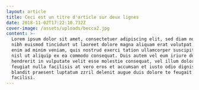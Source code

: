 ```yaml
---
layout: article
title: Ceci est un titre d'article sur deux lignes
date: 2018-11-02T17:22:10.732Z
cover-image: /assets/uploads/becca2.jpg
content: >-
  Lorem ipsum dolor sit amet, consectetuer adipiscing elit, sed diam nonummy
  nibh euismod tincidunt ut laoreet dolore magna aliquam erat volutpat. Ut wisi
  enim ad minim veniam, quis nostrud exerci tation ullamcorper suscipit lobortis
  nisl ut aliquip ex ea commodo consequat. Duis autem vel eum iriure dolor in
  hendrerit in vulputate velit esse molestie consequat, vel illum dolore eu
  feugiat nulla facilisis at vero eros et accumsan et iusto odio dignissim qui
  blandit praesent luptatum zzril delenit augue duis dolore te feugait nulla
  facilisi.
---
```


